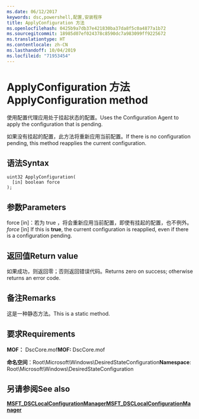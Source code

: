 ```yaml
---
ms.date: 06/12/2017
keywords: dsc,powershell,配置,安装程序
title: ApplyConfiguration 方法
ms.openlocfilehash: 0425b9a7db37e421830ba37da8f5c0a4877a1b72
ms.sourcegitcommit: 18985d07ef024378c8590dc7a983099ff9225672
ms.translationtype: HT
ms.contentlocale: zh-CN
ms.lasthandoff: 10/04/2019
ms.locfileid: "71953454"
---
```

# <a name="applyconfiguration-method"></a><span data-ttu-id="d2245-103">ApplyConfiguration 方法</span><span class="sxs-lookup"><span data-stu-id="d2245-103">ApplyConfiguration method</span></span>

<span data-ttu-id="d2245-104">使用配置代理应用处于挂起状态的配置。</span><span class="sxs-lookup"><span data-stu-id="d2245-104">Uses the Configuration Agent to apply the configuration that is pending.</span></span>

<span data-ttu-id="d2245-105">如果没有挂起的配置，此方法将重新应用当前配置。</span><span class="sxs-lookup"><span data-stu-id="d2245-105">If there is no configuration pending, this method reapplies the current configuration.</span></span>

## <a name="syntax"></a><span data-ttu-id="d2245-106">语法</span><span class="sxs-lookup"><span data-stu-id="d2245-106">Syntax</span></span>

```mof
uint32 ApplyConfiguration(
  [in] boolean force
);
```

## <a name="parameters"></a><span data-ttu-id="d2245-107">参数</span><span class="sxs-lookup"><span data-stu-id="d2245-107">Parameters</span></span>

<span data-ttu-id="d2245-108">force  \[in\]：若为 true  ，将会重新应用当前配置，即使有挂起的配置，也不例外。</span><span class="sxs-lookup"><span data-stu-id="d2245-108">*force* \[in\] If this is **true**, the current configuration is reapplied, even if there is a configuration pending.</span></span>

## <a name="return-value"></a><span data-ttu-id="d2245-109">返回值</span><span class="sxs-lookup"><span data-stu-id="d2245-109">Return value</span></span>

<span data-ttu-id="d2245-110">如果成功，则返回零；否则返回错误代码。</span><span class="sxs-lookup"><span data-stu-id="d2245-110">Returns zero on success; otherwise returns an error code.</span></span>

## <a name="remarks"></a><span data-ttu-id="d2245-111">备注</span><span class="sxs-lookup"><span data-stu-id="d2245-111">Remarks</span></span>

<span data-ttu-id="d2245-112">这是一种静态方法。</span><span class="sxs-lookup"><span data-stu-id="d2245-112">This is a static method.</span></span>

## <a name="requirements"></a><span data-ttu-id="d2245-113">要求</span><span class="sxs-lookup"><span data-stu-id="d2245-113">Requirements</span></span>

<span data-ttu-id="d2245-114">**MOF：** DscCore.mof</span><span class="sxs-lookup"><span data-stu-id="d2245-114">**MOF:** DscCore.mof</span></span>

<span data-ttu-id="d2245-115">**命名空间**：Root\Microsoft\Windows\DesiredStateConfiguration</span><span class="sxs-lookup"><span data-stu-id="d2245-115">**Namespace**: Root\Microsoft\Windows\DesiredStateConfiguration</span></span>

## <a name="see-also"></a><span data-ttu-id="d2245-116">另请参阅</span><span class="sxs-lookup"><span data-stu-id="d2245-116">See also</span></span>

[<span data-ttu-id="d2245-117">**MSFT_DSCLocalConfigurationManager**</span><span class="sxs-lookup"><span data-stu-id="d2245-117">**MSFT_DSCLocalConfigurationManager**</span></span>](msft-dsclocalconfigurationmanager.md)
